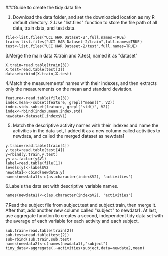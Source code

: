 ###Guide to create the tidy data file
1. Download the data folder, and set the downloaded location as my R default directory.
2.Use "list.files" function to store the file path of all data, train data, and test data.

```{r}
file<-list.files("UCI HAR Dataset-2",full.names=TRUE)
train<-list.files("UCI HAR Dataset-2/train",full.names=TRUE)
test<-list.files("UCI HAR Dataset-2/test",full.names=TRUE)
```
3.Merge the main data X.train and X.test, named it as "dataset" 

```{r}
X.train=read.table(train[3])
X.test=read.table(test[3])
dataset=rbind(X.train,X.test)
```
4.Match the measurements' names with their indexes, and then extracts only the measurements on the mean and standard deviation. 

```{r}
feature<-read.table(file[3])
index.mean<-subset(feature, grepl("mean()", V2))
index.std<-subset(feature, grepl("std()", V2))
index<-rbind(index.mean,index.std)
newdata<-dataset[,index$V1]
```
5. Match the descriptive activity names with their indexes and name the activities in the data set, I added it as a new column called activities to newdata, and called the merged dataset as newdata1

```{r}
y.train=read.table(train[4])
y.test=read.table(test[4])
y=rbind(y.train,y.test)
y<-as.factor(y$V1)
label=read.table(file[1])
levels(y)<-label$V2
newdata1<-cbind(newdata,y)
names(newdata1)<-c(as.character(index$V2), 'activities') 
```
6.Labels the data set with descriptive variable names. 

```{r}
names(newdata1)<-c(as.character(index$V2), 'activities') 
```
7.Read the subject file from subject.test and subject.train, then merge it.
After that, add another new column called "subject" to newdata1.
At last, use aggregate function to creates a second, independent tidy data set with the average of each variable for each activity and each subject.

```{r}
sub.train=read.table(train[2])
sub.test=read.table(test[2])
sub=rbind(sub.train,sub.test)
names(newdata2)<-c(names(newdata1),"subject")
tiny_data<-aggregate(.~activities+subject,data=newdata2,mean)
```
